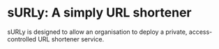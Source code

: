# sURLy: A simply URL shortener

sURLy is designed to allow an organisation to deploy a private, access-controlled URL shortener service.
